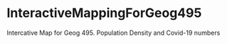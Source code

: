 # InteractiveMappingForGeog495
Intercative Map for Geog 495. Population Density and Covid-19 numbers
